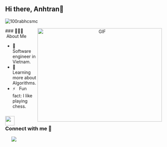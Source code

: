 ## Hi there, Anhtran👋
<p align="left"> <img src="https://komarev.com/ghpvc/?username=Helianthusss&label=Profile%20views&color=0e75b6&style=flat" alt="100rabhcsmc" /> </p>
<a target="_blank" align="center">
  <img align="right" top="500" height="300" width="400" alt="GIF" src="https://media.giphy.com/media/SWoSkN6DxTszqIKEqv/giphy.gif">
</a>
### 👨🏻‍💻 &nbsp;About Me

- 🤔 &nbsp; Software engineer in Vietnam.
- 🌱 &nbsp; Learning more about Algorithms.
- ⚡️ &nbsp; Fun fact: I like playing chess.

<h3 align="left" > <img src="https://media.giphy.com/media/iY8CRBdQXODJSCERIr/giphy.gif" width="30" height="30" style="margin-right: 10px;">Connect with me 🤝 </h3>

<p align="left">

 <div align="left"  class="icons-social" style="margin-left: 10px;">
        <a style="margin-left: 10px;"  target="_blank" href="https://www.linkedin.com/in/anhtrancntt/">
			<img src="https://img.icons8.com/doodle/40/000000/linkedin--v2.png"></a>
      </div>
</p>
